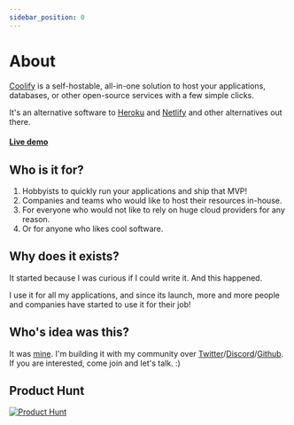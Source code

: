 ```yaml
---
sidebar_position: 0
---
```


# About

[Coolify](https://coolify.io) is a self-hostable, all-in-one solution to host your applications, databases, or other open-source services with a few simple clicks.

It's an alternative software to [Heroku](https://www.heroku.com/) and [Netlify](https://www.netlify.com/) and other alternatives out there.

#### [Live demo](https://demo.coolify.io/)

## Who is it for?
1. Hobbyists to quickly run your applications and ship that MVP!
2. Companies and teams who would like to host their resources in-house.
3. For everyone who would not like to rely on huge cloud providers for any reason.
4. Or for anyone who likes cool software.

## Why does it exists?
It started because I was curious if I could write it. And this happened.

I use it for all my applications, and since its launch, more and more people and companies have started to use it for their job!

## Who's idea was this?
It was [mine](https://twitter.com/andrasbacsai). I'm building it with my community over [Twitter](https://twitter.com/andrasbacsai)/[Discord](https://discord.gg/6rDM4fkymF)/[Github](https://github.com/coollabsio/coolify). If you are interested, come join and let's talk. :)

## Product Hunt
[![Product Hunt](https://ph-static.imgix.net/ph-favicon.ico?auto=format&auto=compress)](https://www.producthunt.com/posts/coolify)
